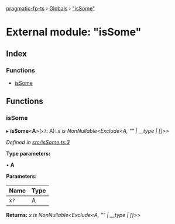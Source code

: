 [pragmatic-fp-ts](../README.md) › [Globals](../globals.md) › ["isSome"](_issome_.md)

# External module: "isSome"

## Index

### Functions

* [isSome](_issome_.md#issome)

## Functions

###  isSome

▸ **isSome**<**A**>(`x?`: A): *x is NonNullable<Exclude<A, "" | __type | []>>*

*Defined in [src/isSome.ts:3](https://github.com/hermann-p/pragmatic-fp-ts/blob/c9716de/src/isSome.ts#L3)*

**Type parameters:**

▪ **A**

**Parameters:**

Name | Type |
------ | ------ |
`x?` | A |

**Returns:** *x is NonNullable<Exclude<A, "" | __type | []>>*
